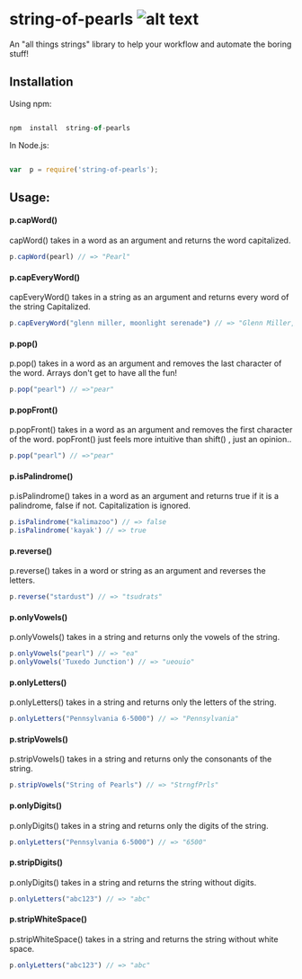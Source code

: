 
# string-of-pearls    ![alt text](https://i.ibb.co/SNHDXvk/Webp-net-resizeimage-7.jpg)


An "all things strings" library to help your workflow and automate the boring stuff!

  

## Installation

Using npm:

```javascript

npm  install  string-of-pearls

```

In Node.js:

```javascript

var  p = require('string-of-pearls');

```

## Usage:
#### p.capWord()
capWord() takes in a word as an argument and returns the word capitalized.
```javascript
p.capWord(pearl) // => "Pearl"
```
#### p.capEveryWord()
capEveryWord() takes in a string as an argument and returns every word of the string Capitalized.
```javascript
p.capEveryWord("glenn miller, moonlight serenade") // => "Glenn Miller, MoonLight Serenade"
```

#### p.pop() 
p.pop() takes in a word as an argument and removes the last character of the word.
Arrays don't get to have all the fun!
```javascript
p.pop("pearl") // =>"pear"
```
#### p.popFront() 
p.popFront() takes in a word as an argument and removes the first character of the word.
popFront() just feels more intuitive than shift() , just an opinion..
```javascript
p.pop("pearl") // =>"pear"
```
#### p.isPalindrome() 
p.isPalindrome() takes in a word as an argument and returns true if it is a palindrome, false if not. Capitalization is ignored.
```javascript
p.isPalindrome("kalimazoo") // => false
p.isPalindrome('kayak') // => true
```
#### p.reverse() 
p.reverse() takes in a word or string as an argument and reverses the letters.
```javascript
p.reverse("stardust") // => "tsudrats"
```
#### p.onlyVowels() 
p.onlyVowels() takes in a string and returns only the vowels of the string.
```javascript
p.onlyVowels("pearl") // => "ea"
p.onlyVowels('Tuxedo Junction') // => "ueouio"
```
#### p.onlyLetters() 
p.onlyLetters() takes in a string and returns only the letters of the string.
```javascript
p.onlyLetters("Pennsylvania 6-5000") // => "Pennsylvania"
```
#### p.stripVowels() 
p.stripVowels() takes in a string and returns only the consonants of the string.
```javascript
p.stripVowels("String of Pearls") // => "StrngfPrls"
```
#### p.onlyDigits() 
p.onlyDigits() takes in a string and returns only the digits of the string.
```javascript
p.onlyLetters("Pennsylvania 6-5000") // => "6500"
```
#### p.stripDigits() 
p.onlyDigits() takes in a string and returns the string without digits.
```javascript
p.onlyLetters("abc123") // => "abc"
```
#### p.stripWhiteSpace() 
p.stripWhiteSpace() takes in a string and returns the string without white space.
```javascript
p.onlyLetters("abc123") // => "abc"
```
